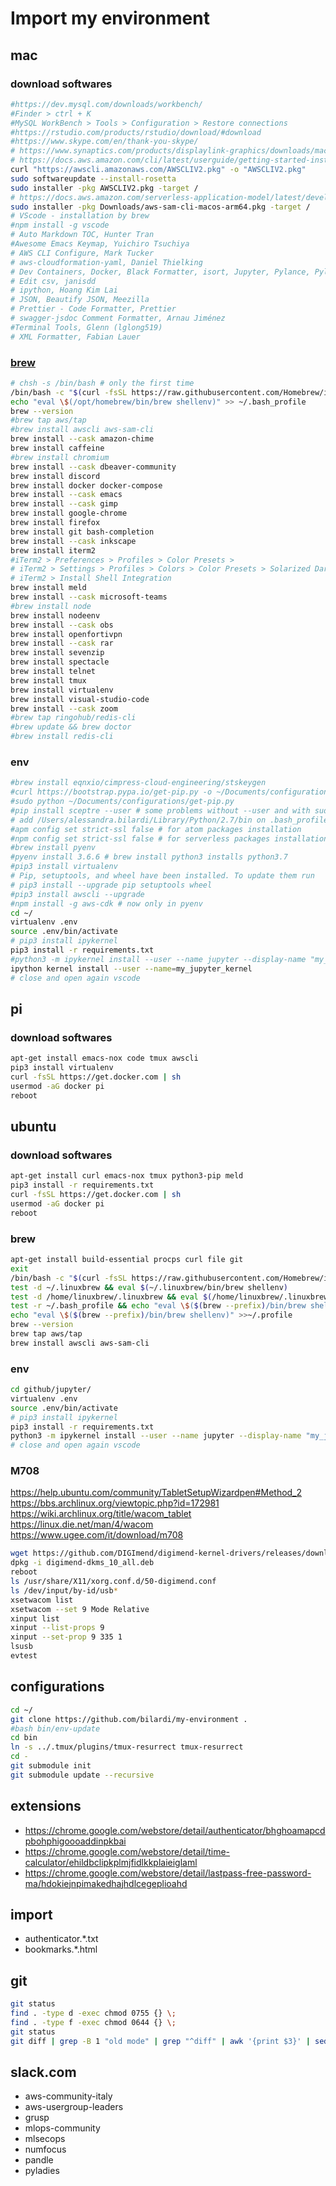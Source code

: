 # Import my environment

## mac

### download softwares

```sh
#https://dev.mysql.com/downloads/workbench/
#Finder > ctrl + K
#MySQL WorkBench > Tools > Configuration > Restore connections
#https://rstudio.com/products/rstudio/download/#download
#https://www.skype.com/en/thank-you-skype/
# https://www.synaptics.com/products/displaylink-graphics/downloads/macos
# https://docs.aws.amazon.com/cli/latest/userguide/getting-started-install.html
curl "https://awscli.amazonaws.com/AWSCLIV2.pkg" -o "AWSCLIV2.pkg"
sudo softwareupdate --install-rosetta
sudo installer -pkg AWSCLIV2.pkg -target /
# https://docs.aws.amazon.com/serverless-application-model/latest/developerguide/install-sam-cli.html
sudo installer -pkg Downloads/aws-sam-cli-macos-arm64.pkg -target /
# VScode - installation by brew
#npm install -g vscode
# Auto Markdown TOC, Hunter Tran
#Awesome Emacs Keymap, Yuichiro Tsuchiya
# AWS CLI Configure, Mark Tucker
# aws-cloudformation-yaml, Daniel Thielking
# Dev Containers, Docker, Black Formatter, isort, Jupyter, Pylance, Pylint, Python, Microsoft
# Edit csv, janisdd
# ipython, Hoang Kim Lai
# JSON, Beautify JSON, Meezilla
# Prettier - Code Formatter, Prettier
# swagger-jsdoc Comment Formatter, Arnau Jiménez
#Terminal Tools, Glenn (lglong519)
# XML Formatter, Fabian Lauer
```

### [brew](https://brew.sh/)

```sh
# chsh -s /bin/bash # only the first time
/bin/bash -c "$(curl -fsSL https://raw.githubusercontent.com/Homebrew/install/HEAD/install.sh)"
echo "eval \$(/opt/homebrew/bin/brew shellenv)" >> ~/.bash_profile
brew --version
#brew tap aws/tap
#brew install awscli aws-sam-cli
brew install --cask amazon-chime
brew install caffeine
#brew install chromium
brew install --cask dbeaver-community
brew install discord
brew install docker docker-compose
brew install --cask emacs
brew install --cask gimp
brew install google-chrome
brew install firefox
brew install git bash-completion
brew install --cask inkscape
brew install iterm2
#iTerm2 > Preferences > Profiles > Color Presets > 
# iTerm2 > Settings > Profiles > Colors > Color Presets > Solarized Dark
# iTerm2 > Install Shell Integration
brew install meld
brew install --cask microsoft-teams
#brew install node
brew install nodeenv
brew install --cask obs
brew install openfortivpn
brew install --cask rar
brew install sevenzip
brew install spectacle
brew install telnet
brew install tmux
brew install virtualenv
brew install visual-studio-code
brew install --cask zoom
#brew tap ringohub/redis-cli
#brew update && brew doctor
#brew install redis-cli
```

### env

```sh
#brew install eqnxio/cimpress-cloud-engineering/stskeygen
#curl https://bootstrap.pypa.io/get-pip.py -o ~/Documents/configurations/get-pip.py
#sudo python ~/Documents/configurations/get-pip.py
#pip install sceptre --user # some problems without --user and with sudo
# add /Users/alessandra.bilardi/Library/Python/2.7/bin on .bash_profile
#apm config set strict-ssl false # for atom packages installation
#npm config set strict-ssl false # for serverless packages installation
#brew install pyenv
#pyenv install 3.6.6 # brew install python3 installs python3.7
#pip3 install virtualenv
# Pip, setuptools, and wheel have been installed. To update them run
# pip3 install --upgrade pip setuptools wheel
#pip3 install awscli --upgrade
#npm install -g aws-cdk # now only in pyenv
cd ~/
virtualenv .env
source .env/bin/activate
# pip3 install ipykernel
pip3 install -r requirements.txt
#python3 -m ipykernel install --user --name jupyter --display-name "my_jupyter_kernel"
ipython kernel install --user --name=my_jupyter_kernel
# close and open again vscode
```

## pi

### download softwares

```sh
apt-get install emacs-nox code tmux awscli
pip3 install virtualenv
curl -fsSL https://get.docker.com | sh
usermod -aG docker pi
reboot
```

## ubuntu

### download softwares

```sh
apt-get install curl emacs-nox tmux python3-pip meld
pip3 install -r requirements.txt
curl -fsSL https://get.docker.com | sh
usermod -aG docker pi
reboot
```

### brew

```sh
apt-get install build-essential procps curl file git
exit
/bin/bash -c "$(curl -fsSL https://raw.githubusercontent.com/Homebrew/install/HEAD/install.sh)"
test -d ~/.linuxbrew && eval $(~/.linuxbrew/bin/brew shellenv)
test -d /home/linuxbrew/.linuxbrew && eval $(/home/linuxbrew/.linuxbrew/bin/brew shellenv)
test -r ~/.bash_profile && echo "eval \$($(brew --prefix)/bin/brew shellenv)" >>~/.bash_profile
echo "eval \$($(brew --prefix)/bin/brew shellenv)" >>~/.profile
brew --version
brew tap aws/tap
brew install awscli aws-sam-cli
```

### env

```sh
cd github/jupyter/
virtualenv .env
source .env/bin/activate
# pip3 install ipykernel
pip3 install -r requirements.txt
python3 -m ipykernel install --user --name jupyter --display-name "my_jupyter_kernel"
# close and open again vscode
```

### M708
https://help.ubuntu.com/community/TabletSetupWizardpen#Method_2
https://bbs.archlinux.org/viewtopic.php?id=172981
https://wiki.archlinux.org/title/wacom_tablet
https://linux.die.net/man/4/wacom
https://www.ugee.com/it/download/m708
```sh
wget https://github.com/DIGImend/digimend-kernel-drivers/releases/download/v10/digimend-dkms_10_all.deb
dpkg -i digimend-dkms_10_all.deb
reboot
ls /usr/share/X11/xorg.conf.d/50-digimend.conf
ls /dev/input/by-id/usb*
xsetwacom list
xsetwacom --set 9 Mode Relative
xinput list
xinput --list-props 9
xinput --set-prop 9 335 1
lsusb
evtest
```

## configurations

```sh
cd ~/
git clone https://github.com/bilardi/my-environment .
#bash bin/env-update
cd bin
ln -s ../.tmux/plugins/tmux-resurrect tmux-resurrect
cd -
git submodule init
git submodule update --recursive
```

## extensions

* https://chrome.google.com/webstore/detail/authenticator/bhghoamapcdpbohphigoooaddinpkbai
* https://chrome.google.com/webstore/detail/time-calculator/ehildbclipkplmjfidlkkplaieiglaml
* https://chrome.google.com/webstore/detail/lastpass-free-password-ma/hdokiejnpimakedhajhdlcegeplioahd

## import

* authenticator.*.txt
* bookmarks.*.html

## git

```sh
git status
find . -type d -exec chmod 0755 {} \;
find . -type f -exec chmod 0644 {} \;
git status
git diff | grep -B 1 "old mode" | grep "^diff" | awk '{print $3}' | sed 's#^a/#./#' | while read f; do git restore $f; done
```

## slack.com

* aws-community-italy
* aws-usergroup-leaders
* grusp
* mlops-community
* mlsecops
* numfocus
* pandle
* pyladies
